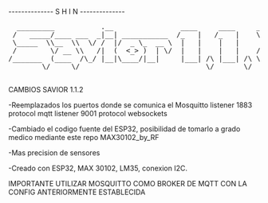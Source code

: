 -------------- S H I N --------------
<pre>
  _________           .__                ____     ____     ________  
 /   _____/____ ___  _|__| ___________  /_   |   /_   |    \_____  \ 
 \_____  \\__  \\  \/ /  |/  _ \_  __ \  |   |    |   |     /  ____/ 
 /        \/ __ \\   /|  (  <_> )  | \/  |   |    |   |    /       \ 
/_______  (____  /\_/ |__|\____/|__|     |___| /\ |___| /\ \_______ \
        \/     \/                              \/       \/         \/
 </pre>

CAMBIOS SAVIOR 1.1.2

-Reemplazados los puertos donde se comunica el Mosquitto
listener 1883
protocol mqtt
listener 9001
protocol websockets

-Cambiado el codigo fuente del ESP32, posibilidad de tomarlo a grado medico mediante este repo
MAX30102_by_RF

-Mas precision de sensores

-Creado con ESP32, MAX 30102, LM35, conexion I2C.

IMPORTANTE 
UTILIZAR MOSQUITTO COMO BROKER DE MQTT CON LA CONFIG ANTERIORMENTE ESTABLECIDA

